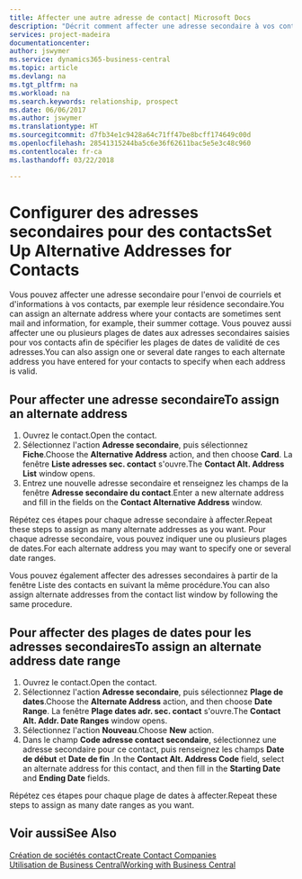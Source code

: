 ```yaml
---
title: Affecter une autre adresse de contact| Microsoft Docs
description: "Décrit comment affecter une adresse secondaire à vos contacts ou prospects, où ils reçoivent parfois des informations."
services: project-madeira
documentationcenter: 
author: jswymer
ms.service: dynamics365-business-central
ms.topic: article
ms.devlang: na
ms.tgt_pltfrm: na
ms.workload: na
ms.search.keywords: relationship, prospect
ms.date: 06/06/2017
ms.author: jswymer
ms.translationtype: HT
ms.sourcegitcommit: d7fb34e1c9428a64c71ff47be8bcff174649c00d
ms.openlocfilehash: 28541315244ba5c6e36f62611bac5e5e3c48c960
ms.contentlocale: fr-ca
ms.lasthandoff: 03/22/2018

---
```

# <a name="set-up-alternative-addresses-for-contacts"></a><span data-ttu-id="0bd6d-103">Configurer des adresses secondaires pour des contacts</span><span class="sxs-lookup"><span data-stu-id="0bd6d-103">Set Up Alternative Addresses for Contacts</span></span>
<span data-ttu-id="0bd6d-104">Vous pouvez affecter une adresse secondaire pour l'envoi de courriels et d'informations à vos contacts, par exemple leur résidence secondaire.</span><span class="sxs-lookup"><span data-stu-id="0bd6d-104">You can assign an alternate address where your contacts are sometimes sent mail and information, for example, their summer cottage.</span></span> <span data-ttu-id="0bd6d-105">Vous pouvez aussi affecter une ou plusieurs plages de dates aux adresses secondaires saisies pour vos contacts afin de spécifier les plages de dates de validité de ces adresses.</span><span class="sxs-lookup"><span data-stu-id="0bd6d-105">You can also assign one or several date ranges to each alternate address you have entered for your contacts to specify when each address is valid.</span></span>

## <a name="to-assign-an-alternate-address"></a><span data-ttu-id="0bd6d-106">Pour affecter une adresse secondaire</span><span class="sxs-lookup"><span data-stu-id="0bd6d-106">To assign an alternate address</span></span>
1. <span data-ttu-id="0bd6d-107">Ouvrez le contact.</span><span class="sxs-lookup"><span data-stu-id="0bd6d-107">Open the contact.</span></span>
2. <span data-ttu-id="0bd6d-108">Sélectionnez l'action **Adresse secondaire**, puis sélectionnez **Fiche**.</span><span class="sxs-lookup"><span data-stu-id="0bd6d-108">Choose the **Alternative Address** action, and then choose **Card**.</span></span> <span data-ttu-id="0bd6d-109">La fenêtre **Liste adresses sec. contact** s'ouvre.</span><span class="sxs-lookup"><span data-stu-id="0bd6d-109">The **Contact Alt. Address List** window opens.</span></span>
3. <span data-ttu-id="0bd6d-110">Entrez une nouvelle adresse secondaire et renseignez les champs de la fenêtre **Adresse secondaire du contact**.</span><span class="sxs-lookup"><span data-stu-id="0bd6d-110">Enter a new alternate address and fill in the fields on the **Contact Alternative Address** window.</span></span>

<span data-ttu-id="0bd6d-111">Répétez ces étapes pour chaque adresse secondaire à affecter.</span><span class="sxs-lookup"><span data-stu-id="0bd6d-111">Repeat these steps to assign as many alternate addresses as you want.</span></span> <span data-ttu-id="0bd6d-112">Pour chaque adresse secondaire, vous pouvez indiquer une ou plusieurs plages de dates.</span><span class="sxs-lookup"><span data-stu-id="0bd6d-112">For each alternate address you may want to specify one or several date ranges.</span></span>

<span data-ttu-id="0bd6d-113">Vous pouvez également affecter des adresses secondaires à partir de la fenêtre Liste des contacts en suivant la même procédure.</span><span class="sxs-lookup"><span data-stu-id="0bd6d-113">You can also assign alternate addresses from the contact list window by following the same procedure.</span></span>

## <a name="to-assign-an-alternate-address-date-range"></a><span data-ttu-id="0bd6d-114">Pour affecter des plages de dates pour les adresses secondaires</span><span class="sxs-lookup"><span data-stu-id="0bd6d-114">To assign an alternate address date range</span></span>
1. <span data-ttu-id="0bd6d-115">Ouvrez le contact.</span><span class="sxs-lookup"><span data-stu-id="0bd6d-115">Open the contact.</span></span>
2. <span data-ttu-id="0bd6d-116">Sélectionnez l'action **Adresse secondaire**, puis sélectionnez **Plage de dates**.</span><span class="sxs-lookup"><span data-stu-id="0bd6d-116">Choose the **Alternate Address** action, and then choose **Date Range**.</span></span> <span data-ttu-id="0bd6d-117">La fenêtre **Plage dates adr. sec. contact** s'ouvre.</span><span class="sxs-lookup"><span data-stu-id="0bd6d-117">The **Contact Alt. Addr. Date Ranges** window opens.</span></span>
3. <span data-ttu-id="0bd6d-118">Sélectionnez l'action **Nouveau**.</span><span class="sxs-lookup"><span data-stu-id="0bd6d-118">Choose **New** action.</span></span>
4. <span data-ttu-id="0bd6d-119">Dans le champ **Code adresse contact secondaire**, sélectionnez une adresse secondaire pour ce contact, puis renseignez les champs **Date de début** et **Date de fin** .</span><span class="sxs-lookup"><span data-stu-id="0bd6d-119">In the **Contact Alt. Address Code** field, select an alternate address for this contact, and then fill in the **Starting Date** and **Ending Date** fields.</span></span>

<span data-ttu-id="0bd6d-120">Répétez ces étapes pour chaque plage de dates à affecter.</span><span class="sxs-lookup"><span data-stu-id="0bd6d-120">Repeat these steps to assign as many date ranges as you want.</span></span>

## <a name="see-also"></a><span data-ttu-id="0bd6d-121">Voir aussi</span><span class="sxs-lookup"><span data-stu-id="0bd6d-121">See Also</span></span>
[<span data-ttu-id="0bd6d-122">Création de sociétés contact</span><span class="sxs-lookup"><span data-stu-id="0bd6d-122">Create Contact Companies</span></span>](marketing-create-contact-companies.md)  
[<span data-ttu-id="0bd6d-123">Utilisation de Business Central</span><span class="sxs-lookup"><span data-stu-id="0bd6d-123">Working with Business Central</span></span>](ui-work-product.md)

